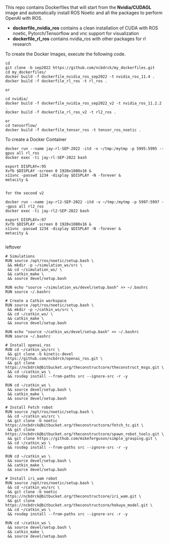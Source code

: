 This repo contains Dockerfiles that will start from the **Nvidia/CUDAGL** image and automatically install ROS Noetic and all the packages to perform OpenAI with ROS.

- **dockerfile_nvidia_ros** contains a clean installation of CUDA with ROS noetic, Pytorch/Tensorflow and vnc support for visualization
- **dockerfile_rl_ros** contains nvidia_ros with other packages for rl research

To create the Docker Images, execute the following code. 

```
cd 
git clone -b sep2022 https://github.com/ncbdrck/my_dockerfiles.git
cd my_dockerfiles/ 
docker build -f dockerfile_nvidia_ros_sep2022 -t nvidia_ros_11.4 .
docker build -f dockerfile_rl_ros -t rl_ros .

or

cd nvidia/
docker build -f dockerfile_nvidia_ros_sep2022_v2 -t nvidia_ros_11.2.2 .
docker build -f dockerfile_rl_ros_v2 -t rl2_ros .

or
cd tensorflow/
docker build -f dockerfile_tensor_ros -t tensor_ros_noetic .

```

To create a Docker Container

```
docker run --name jay-rl-SEP-2022 -itd -v ~/tmp:/mytmp -p 5995:5995 --gpus all rl_ros
docker exec -ti jay-rl-SEP-2022 bash

export DISPLAY=:95
Xvfb $DISPLAY -screen 0 1920x1080x16 &
x11vnc -passwd 1234 -display $DISPLAY -N -forever &
metacity &


for the second v2

docker run --name jay-rl2-SEP-2022 -itd -v ~/tmp:/mytmp -p 5997:5997 --gpus all rl2_ros
docker exec -ti jay-rl2-SEP-2022 bash

export DISPLAY=:97
Xvfb $DISPLAY -screen 0 1920x1080x16 &
x11vnc -passwd 1234 -display $DISPLAY -N -forever &
metacity &


```

leftover
```
# Simulations
RUN source /opt/ros/noetic/setup.bash \
 && mkdir -p ~/simulation_ws/src \
 && cd ~/simulation_ws/ \
 && catkin_make \
 && source devel/setup.bash

RUN echo "source ~/simulation_ws/devel/setup.bash" >> ~/.bashrc
RUN source ~/.bashrc

# Create a Catkin workspace
RUN source /opt/ros/noetic/setup.bash \
 && mkdir -p ~/catkin_ws/src \
 && cd ~/catkin_ws/ \
 && catkin_make \
 && source devel/setup.bash

RUN echo "source ~/catkin_ws/devel/setup.bash" >> ~/.bashrc
RUN source ~/.bashrc

# Install openai_ros
RUN cd ~/catkin_ws/src \
 && git clone -b kinetic-devel https://github.com/ncbdrck/openai_ros.git \
 && git clone https://ncbdrck@bitbucket.org/theconstructcore/theconstruct_msgs.git \
 && cd ~/catkin_ws \
 && rosdep install --from-paths src --ignore-src -r -y

RUN cd ~/catkin_ws \
 && source devel/setup.bash \
 && catkin_make \
 && source devel/setup.bash
 
# Install Fetch robot
RUN source /opt/ros/noetic/setup.bash \
 && cd ~/catkin_ws/src \
 && git clone -b noetic https://ncbdrck@bitbucket.org/theconstructcore/fetch_tc.git \
 && git clone https://ncbdrck@bitbucket.org/theconstructcore/spawn_robot_tools.git \
 && git clone https://github.com/mikeferguson/simple_grasping.git \
 && cd ~/catkin_ws \
 && rosdep install --from-paths src --ignore-src -r -y

RUN cd ~/catkin_ws \
 && source devel/setup.bash \
 && catkin_make \
 && source devel/setup.bash
 
# Install iri_wam robot
RUN source /opt/ros/noetic/setup.bash \
 && cd ~/catkin_ws/src \
 && git clone -b noetic https://ncbdrck@bitbucket.org/theconstructcore/iri_wam.git \
 && git clone https://ncbdrck@bitbucket.org/theconstructcore/hokuyo_model.git \
 && cd ~/catkin_ws \
 && rosdep install --from-paths src --ignore-src -r -y

RUN cd ~/catkin_ws \
 && source devel/setup.bash \
 && catkin_make \
 && source devel/setup.bash


```
